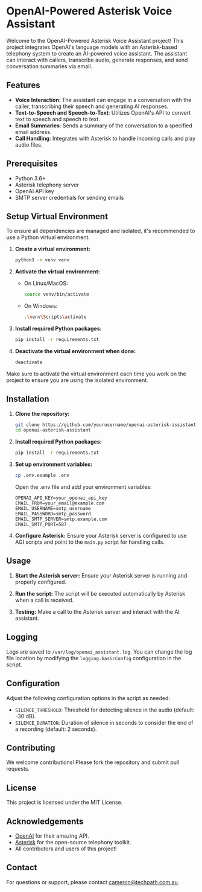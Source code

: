 # OpenAI-Powered Asterisk Voice Assistant

Welcome to the OpenAI-Powered Asterisk Voice Assistant project! This project integrates OpenAI's language models with an Asterisk-based telephony system to create an AI-powered voice assistant. The assistant can interact with callers, transcribe audio, generate responses, and send conversation summaries via email.

## Features

- **Voice Interaction**: The assistant can engage in a conversation with the caller, transcribing their speech and generating AI responses.
- **Text-to-Speech and Speech-to-Text**: Utilizes OpenAI's API to convert text to speech and speech to text.
- **Email Summaries**: Sends a summary of the conversation to a specified email address.
- **Call Handling**: Integrates with Asterisk to handle incoming calls and play audio files.

## Prerequisites

- Python 3.6+
- Asterisk telephony server
- OpenAI API key
- SMTP server credentials for sending emails

## Setup Virtual Environment

To ensure all dependencies are managed and isolated, it's recommended to use a Python virtual environment.

1. **Create a virtual environment:**
   ```bash
   python3 -m venv venv
   ```

2. **Activate the virtual environment:**
   - On Linux/MacOS:
     ```bash
     source venv/bin/activate
     ```
   - On Windows:
     ```bash
     .\venv\Scripts\activate
     ```

3. **Install required Python packages:**
   ```bash
   pip install -r requirements.txt
   ```

4. **Deactivate the virtual environment when done:**
   ```bash
   deactivate
   ```

Make sure to activate the virtual environment each time you work on the project to ensure you are using the isolated environment.

## Installation

1. **Clone the repository:**
   ```bash
   git clone https://github.com/yourusername/openai-asterisk-assistant.git
   cd openai-asterisk-assistant
   ```

2. **Install required Python packages:**
   ```bash
   pip install -r requirements.txt
   ```

3. **Set up environment variables:**
   ```bash
   cp .env.example .env
   ```
   Open the .env file and add your environment variables:
   ```env
   OPENAI_API_KEY=your_openai_api_key
   EMAIL_FROM=your_email@example.com
   EMAIL_USERNAME=smtp_username
   EMAIL_PASSWORD=smtp_password
   EMAIL_SMTP_SERVER=smtp.example.com
   EMAIL_SMTP_PORT=587
   ```

4. **Configure Asterisk:**
   Ensure your Asterisk server is configured to use AGI scripts and point to the `main.py` script for handling calls.

## Usage

1. **Start the Asterisk server:**
   Ensure your Asterisk server is running and properly configured.

2. **Run the script:**
   The script will be executed automatically by Asterisk when a call is received.

3. **Testing:**
   Make a call to the Asterisk server and interact with the AI assistant.

## Logging

Logs are saved to `/var/log/openai_assistant.log`. You can change the log file location by modifying the `logging.basicConfig` configuration in the script.

## Configuration

Adjust the following configuration options in the script as needed:

- `SILENCE_THRESHOLD`: Threshold for detecting silence in the audio (default: -30 dB).
- `SILENCE_DURATION`: Duration of silence in seconds to consider the end of a recording (default: 2 seconds).

## Contributing

We welcome contributions! Please fork the repository and submit pull requests.

## License

This project is licensed under the MIT License.

## Acknowledgements

- [OpenAI](https://www.openai.com) for their amazing API.
- [Asterisk](https://www.asterisk.org) for the open-source telephony toolkit.
- All contributors and users of this project!

## Contact

For questions or support, please contact cameron@techpath.com.au.

